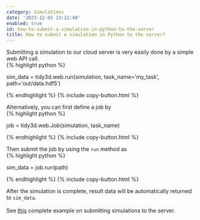 ```yaml
---
category: Simulations
date: '2023-12-03 13:12:40'
enabled: true
id: how-to-submit-a-simulation-in-python-to-the-server
title: How to submit a simulation in Python to the server?
---
```


<div>Submitting a simulation to our cloud server is very easily done by a simple web API call.</div>

<div><div markdown class="code-snippet">{% highlight python %}

sim_data = tidy3d.web.run(simulation, task_name='my_task', path='out/data.hdf5')

{% endhighlight %}
{% include copy-button.html %}</div></div>

<div>Alternatively, you can first define a job by</div>

<div><div markdown class="code-snippet">{% highlight python %}

job = tidy3d.web.Job(simulation, task_name)

{% endhighlight %}
{% include copy-button.html %}</div></div>

<div>Then submit the job by using the <code>run</code> method as</div>

<div><div markdown class="code-snippet">{% highlight python %}

sim_data = job.run(path)

{% endhighlight %}
{% include copy-button.html %}</div></div>

<div>After the simulation is complete, result data will be automatically returned to&nbsp;<code>sim_data</code>.</div>

<div> </div>

<div>See <a href="https://docs.flexcompute.com/projects/tidy3d/en/latest/notebooks/WebAPI.html">this</a> complete example on submitting simulations to the server.</div>
